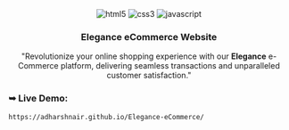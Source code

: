 <div align="center">
  <div>
    <img src="https://img.shields.io/badge/HTML5-E34F26?style=for-the-badge&logo=HTML5&logoColor=white" alt="html5" />

<img src="https://img.shields.io/badge/CSS3-1572B6?style=for-the-badge&logo=css3&logoColor=white" alt="css3" />

<img src="https://shields.io/badge/JavaScript-F7DF1E?logo=JavaScript&logoColor=000&style=for-the-badge&logo" alt="javascript" />
   </div>
 <h3 align="center">Elegance eCommerce Website</h3>
 <p>"Revolutionize your online shopping experience with our <b>Elegance</b> e-Commerce platform, delivering seamless transactions and unparalleled customer satisfaction."</p>
</div>

### ➥ Live Demo:

```
https://adharshnair.github.io/Elegance-eCommerce/
```
